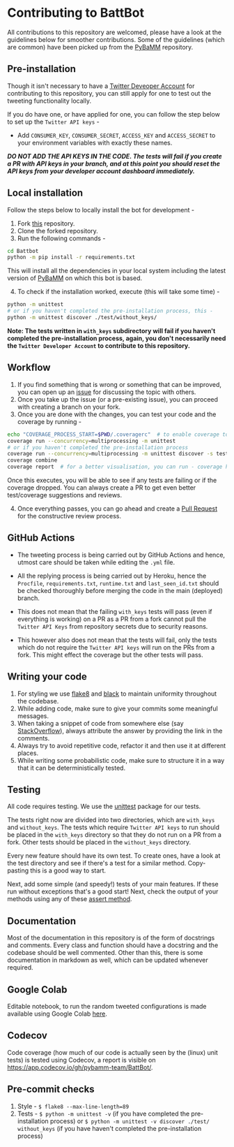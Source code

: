 # Contributing to BattBot

All contributions to this repository are welcomed, please have a look at the guidelines below for smoother contributions.
Some of the guidelines (which are common) have been picked up from the [PyBaMM](https://github.com/pybamm-team/PyBaMM/blob/develop/CONTRIBUTING.md) repository.

## Pre-installation
Though it isn't necessary to have a [Twitter Deveoper Account](https://developer.twitter.com/en/apply-for-access) for contributing to this repository, you can still apply for one to test out the tweeting functionality locally.

If you do have one, or have applied for one, you can follow the step below to set up the `Twitter API keys` -
- Add `CONSUMER_KEY`, `CONSUMER_SECRET`, `ACCESS_KEY` and `ACCESS_SECRET` to your environment variables with exactly these names.

***DO NOT ADD THE API KEYS IN THE CODE. The tests will fail if you create a PR with API keys in your branch, and at this point you should reset the API keys from your developer account dashboard immediately.***

## Local installation
Follow the steps below to locally install the bot for development -
1. Fork [this](https://github.com/pybamm-team/BattBot) repository.
2. Clone the forked repository.
3. Run the following commands - 
```bash
cd Battbot
python -m pip install -r requirements.txt
```
This will install all the dependencies in your local system including the latest version of [PyBaMM](https://github.com/pybamm-team/PyBaMM) on which this bot is based.

4. To check if the installation worked, execute (this will take some time) - 
```bash
python -m unittest
# or if you haven't completed the pre-installation process, this -
python -m unittest discover ./test/without_keys/
```
**Note: The tests written in `with_keys` subdirectory will fail if you haven't completed the pre-installation process, again, you don't necessarily need the `Twitter Developer Account` to contribute to this repository.**

## Workflow
1. If you find something that is wrong or something that can be improved, you can open up an [issue](https://github.com/pybamm-team/BattBot/issues) for discussing the topic with others.
2. Once you take up the issue (or a pre-existing issue), you can proceed with creating a branch on your fork.
3. Once you are done with the changes, you can test your code and the coverage by running -
```bash
echo "COVERAGE_PROCESS_START=$PWD/.coveragerc"  # to enable coverage to run tests in subprocesses
coverage run --concurrency=multiprocessing -m unittest
# or if you haven't completed the pre-installation process
coverage run --concurrency=multiprocessing -m unittest discover -s test/without_keys
coverage combine
coverage report  # for a better visualisation, you can run - coverage html
```
Once this executes, you will be able to see if any tests are failing or if the coverage dropped. You can always create a PR to get even better test/coverage suggestions and reviews.

4. Once everything passes, you can go ahead and create a [Pull Request](https://github.com/pybamm-team/BattBot/pulls) for the constructive review process.

## GitHub Actions
 - The tweeting process is being carried out by GitHub Actions and hence, utmost care should be taken while editing the `.yml` file.

 - All the replying process is being carried out by Heroku, hence the `Procfile`, `requirements.txt`, `runtime.txt` and `last_seen_id.txt` should be checked thoroughly before merging the code in the main (deployed) branch.

 - This does not mean that the failing `with_keys` tests will pass (even if everything is working) on a PR as a PR from a fork cannot pull the `Twitter API Keys` from repository secrets due to security reasons.

 - This however also does not mean that the tests will fail, only the tests which do not require the `Twitter API keys` will run on the PRs from a fork. This might effect the coverage but the other tests will pass.

## Writing your code
1. For styling we use [flake8](https://pypi.org/project/flake8/) and [black](https://pypi.org/project/black/) to maintain uniformity throughout the codebase.
2. While adding code, make sure to give your commits some meaningful messages.
3. When taking a snippet of code from somewhere else (say [StackOverflow](https://stackoverflow.com/)), always attribute the answer by providing the link in the comments.
4. Always try to avoid repetitive code, refactor it and then use it at different places.
5. While writing some probabilistic code, make sure to structure it in a way that it can be deterministically tested.

## Testing
All code requires testing. We use the [unittest](https://docs.python.org/3/library/unittest.html) package for our tests.

The tests right now are divided into two directories, which are `with_keys` and `without_keys`. The tests which require `Twitter API keys` to run should be placed in the `with_keys` directory so that they do not run on a PR from a fork. Other tests should be placed in the `without_keys` directory.

Every new feature should have its own test. To create ones, have a look at the test directory and see if there's a test for a similar method. Copy-pasting this is a good way to start.

Next, add some simple (and speedy!) tests of your main features. If these run without exceptions that's a good start! Next, check the output of your methods using any of these [assert method](https://docs.python.org/3.3/library/unittest.html#assert-methods).

## Documentation
Most of the documentation in this repository is of the form of docstrings and comments. Every class and function should have a docstring and the codebase should be well commented. Other than this, there is some documentation in markdown as well, which can be updated whenever required.

## Google Colab
Editable notebook, to run the random tweeted configurations is made available using Google Colab [here](https://colab.research.google.com/github/pybamm-team/BattBot/blob/main/).

## Codecov
Code coverage (how much of our code is actually seen by the (linux) unit tests) is tested using Codecov, a report is visible on https://app.codecov.io/gh/pybamm-team/BattBot/.

## Pre-commit checks
1. Style - `$ flake8 --max-line-length=89`
2. Tests - `$ python -m unittest -v` (if you have completed the pre-installation process) or `$ python -m unittest -v discover ./test/ without_keys` (if you have haven't completed the pre-installation process)

